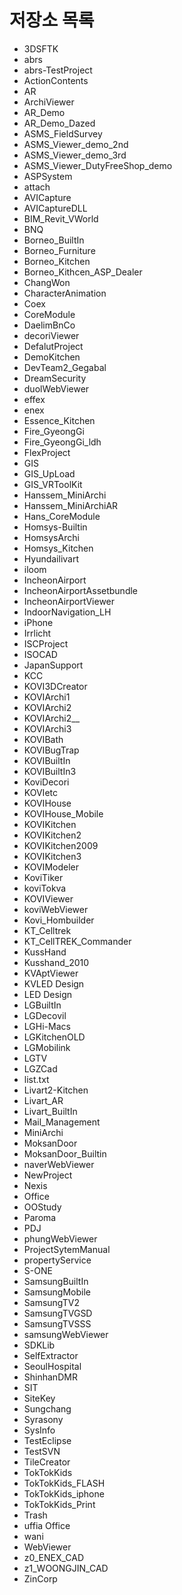 # 저장소 목록

- 3DSFTK
- abrs
- abrs-TestProject
- ActionContents
- AR
- ArchiViewer
- AR_Demo
- AR_Demo_Dazed
- ASMS_FieldSurvey
- ASMS_Viewer_demo_2nd
- ASMS_Viewer_demo_3rd
- ASMS_Viewer_DutyFreeShop_demo
- ASPSystem
- attach
- AVICapture
- AVICaptureDLL
- BIM_Revit_VWorld
- BNQ
- Borneo_BuiltIn
- Borneo_Furniture
- Borneo_Kitchen
- Borneo_Kithcen_ASP_Dealer
- ChangWon
- CharacterAnimation
- Coex
- CoreModule
- DaelimBnCo
- decoriViewer
- DefalutProject
- DemoKitchen
- DevTeam2_Gegabal
- DreamSecurity
- duolWebViewer
- effex
- enex
- Essence_Kitchen
- Fire_GyeongGi
- Fire_GyeongGi_ldh
- FlexProject
- GIS
- GIS_UpLoad
- GIS_VRToolKit
- Hanssem_MiniArchi
- Hanssem_MiniArchiAR
- Hans_CoreModule
- Homsys-Builtin
- HomsysArchi
- Homsys_Kitchen
- Hyundailivart
- iloom
- IncheonAirport
- IncheonAirportAssetbundle
- IncheonAirportViewer
- IndoorNavigation_LH
- iPhone
- Irrlicht
- ISCProject
- ISOCAD
- JapanSupport
- KCC
- KOVI3DCreator
- KOVIArchi1
- KOVIArchi2
- KOVIArchi2__
- KOVIArchi3
- KOVIBath
- KOVIBugTrap
- KOVIBuiltIn
- KOVIBuiltIn3
- KoviDecori
- KOVIetc
- KOVIHouse
- KOVIHouse_Mobile
- KOVIKitchen
- KOVIKitchen2
- KOVIKitchen2009
- KOVIKitchen3
- KOVIModeler
- KoviTiker
- koviTokva
- KOVIViewer
- koviWebViewer
- Kovi_Hombuilder
- KT_Celltrek
- KT_CellTREK_Commander
- KussHand
- Kusshand_2010
- KVAptViewer
- KVLED Design
- LED Design
- LGBuiltIn
- LGDecovil
- LGHi-Macs
- LGKitchenOLD
- LGMobilink
- LGTV
- LGZCad
- list.txt
- Livart2-Kitchen
- Livart_AR
- Livart_BuiltIn
- Mail_Management
- MiniArchi
- MoksanDoor
- MoksanDoor_Builtin
- naverWebViewer
- NewProject
- Nexis
- Office
- OOStudy
- Paroma
- PDJ
- phungWebViewer
- ProjectSytemManual
- propertyService
- S-ONE
- SamsungBuiltIn
- SamsungMobile
- SamsungTV2
- SamsungTVGSD
- SamsungTVSSS
- samsungWebViewer
- SDKLib
- SelfExtractor
- SeoulHospital
- ShinhanDMR
- SIT
- SiteKey
- Sungchang
- Syrasony
- SysInfo
- TestEclipse
- TestSVN
- TileCreator
- TokTokKids
- TokTokKids_FLASH
- TokTokKids_iphone
- TokTokKids_Print
- Trash
- uffia Office
- wani
- WebViewer
- z0_ENEX_CAD
- z1_WOONGJIN_CAD
- ZinCorp